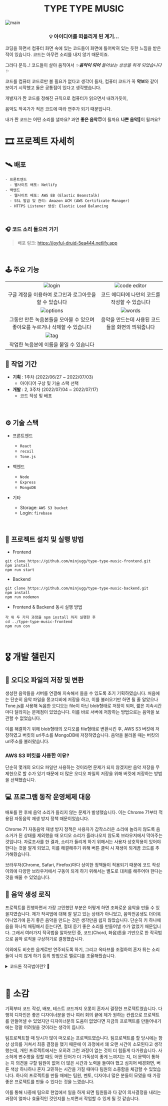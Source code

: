 # <center>TYPE TYPE MUSIC</center>

![main](README.assets/main-page.png)
<br />

### <center> 💡 아이디어를 떠올리게 된 계기... </center>

코딩을 하면서 컴퓨터 화면 속에 있는 코드들이 화면에 틀어박혀 있는 듯한 느낌을 받은 적이 있습니다. 코드는 아무런 소리를 내지 않기 때문이죠.

그러다 문득..! 코드들이 살아 움직여서 _✨**음악이 되어** 들어보는 상상을 하게 되었습니다✨_

코드를 컴퓨터 코드로만 볼 필요가 없다고 생각이 들자, 컴퓨터 코드가 꼭 **악보**와 같이 보이기 시작했고 둘은 공통점이 있다고 생각했습니다.

개발자가 짠 코드를 정해진 규칙으로 컴퓨터가 읽으면서 내려가듯이,

음악도 작곡가가 적은 코드에 따라 연주가 되기 때문입니다.

내가 짠 코드는 어떤 소리를 낼까요? 과연 **좋은 음악**😇이 될까요 **나쁜 음악**👿이 될까요?

# 🎞 프로젝트 자세히

## 🛰 배포

```
- 프론트엔드
  - 웹사이트 배포: Netlify
- 백엔드
  - 웹사이트 배포: AWS EB (Elastic Beanstalk)
  - SSL 발급 및 관리: Amazon ACM (AWS Certificate Manager)
  - HTTPS Listener 생성: Elastic Load Balancing
```

<br/>

### 🎧 코드 소리 들으러 가기

> 배포 링크: https://joyful-druid-5ea444.netlify.app

<br/>

## 🕹 주요 기능

|                                                                              |                                                   |
| :--------------------------------------------------------------------------: | :-----------------------------------------------: |
|                      ![login](README.assets/login.gif)                       |   ![code editor](README.assets/code-editor.gif)   |
|           구글 계정을 이용하여 로그인과 로그아웃을 할 수 있습니다            |  코드 에디터에 나만의 코드를 작성할 수 있습니다   |
|                    ![options](README.assets/options.gif)                     |         ![words](README.assets/words.gif)         |
| 그동안 만든 녹음본들을 모아볼 수 있으며 좋아요를 누르거나 삭제할 수 있습니다 | 음악을 만드는데 사용된 코드들을 화면의 띄워줍니다 |
|                        ![tag](README.assets/tag.gif)                         |                                                   |
|                   작업한 녹음본에 이름을 붙일 수 있습니다                    |                                                   |

## 📆 작업 기간

- **기획** : 1주차 (2022/06/27 ~ 2022/07/03)
  - 아이디어 구상 및 기술 스택 선택
- **개발** : 2, 3주차 (2022/07/04 ~ 2022/07/17)
  - 코드 작성 및 배포

<br/>

## ⚙️ 기술 스택

- 프론트엔드

  - `React`
  - `recoil`
  - `Tone.js`

- 백엔드

  - `Node`
  - `Express`
  - `MongoDB`

- 기타
  - Storage: `AWS S3 bucket`
  - Login: `firebase`

<br/>

## 💾 프로젝트 설치 및 실행 방법

- Frontend

```
git clone https://github.com/minjugg/type-type-music-frontend.git
npm install
npm run start
```

- Backend

```
git clone https://github.com/minjugg/type-type-music-backend.git
npm install
npm run nodemon
```

- Frontend & Backend 동시 실행 방법

```
각 위 두 가지 과정을 npm install 까지 실행한 후
cd ../type-type-music-frontend
npm run con
```

<br />

##

# 🎖 개발 챌린지

## 💽 오디오 파일의 저장 및 변환

생성한 음악들을 서버를 연결해 지속해서 들을 수 있도록 초기 기획하였습니다. 처음에는 단순히 음악 파일을 몽고디비에 저장을 하고, 이를 불러오기만 하면 될 줄 알았으나 Tone.js를 사용해 녹음한 오디오는 file이 아닌 blob형태로 저장이 되며, 짧은 지속시간마다 달라지는 문제점이 있었습니다. 이를 바로 서버에 저장하는 방법으로는 음악을 보관할 수 없었습니다.

이를 해결하기 위해 blob형태의 오디오를 file형태로 변환시킨 후, AWS S3 버킷에 저장하였고 버킷의 url주소를 MongoDB에 저장하였습니다. 음악을 불러올 때는 버킷의 url주소를 불러왔습니다.

### AWS S3 버킷을 사용한 이유?

단순히 몇개의 오디오 파일만 사용하는 것이라면 문제가 되지 않겠지만 음악 저장을 무제한으로 할 수가 있기 때문에 더 많은 오디오 파일의 저장을 위해 버킷에 저장하는 방법을 선택했습니다.

## 💻 프로그램 동작 운영체제 대응

배포를 한 후에 음악 소리가 들리지 않는 문제가 발생했습니다. 이는 Chrome 71부터 적용된 자동음악 재생 방지 정책 때문이었습니다.

Chrome 71 자동음악 재생 방지 정책은 사용자가 갑작스러운 소리에 놀라지 않도록 음소거가 된 상태를 제외했을 때 오디오 소리가 흘러나오지 않도록 브라우저에서 막아주는 것입니다. 자료조사를 한 결과, 소리가 들리게 하기 위해서는 사용자 상호작용이 있어야 한다는 것을 알게 되었고, 이를 해결해주기 위해 버튼 클릭 시 재생이 되게끔 코드를 추가해줬습니다.

브라우저(Chrome, Safari, Firefox)마다 상이한 정책들이 적용되기 때문에 코드 작성 이외에 다양한 브라우저에서 구동이 되게 하기 위해서는 별도로 대처를 해주어야 한다는 것을 배울 수 있었습니다.

## 🎵 음악 생성 로직

프로젝트를 진행하면서 가장 고민했던 부분은 어떻게 하면 조화로운 음악을 만들 수 있을지였습니다. 제가 작곡법에 대해 잘 알고 있는 상태가 아니었고, 음악전공생도 더더욱 아니었기에 듣기 좋은 음악을 만드는 것은 생각만큼 쉽지 않았습니다.
단순히 키 하나에 음을 하나씩 매핑해서 듣는다면, 절대 듣기 좋은 소리를 만들어낼 수가 없었기 때문입니다. 그래서 여러가지 작곡법을 알아보던 중, 코드(Chord, 화음)톤을 기반으로 한 작곡법으로 음악 로직을 구상하기로 결정했습니다.

이외에도 비슷한 음계로만 연주되도록 하기, 그리고 옥타브를 조절하여 혼자 튀는 소리들이 나지 않게 하기 등의 방법으로 멜로디를 조율해줬습니다.

<details>
<summary>코드톤 작곡법이란? 🎻</summary>
악보 마디마다 코드톤(A chord 등)을 지정해준 후 코드톤에 해당하는 음들로만 더 섬세하게 멜로디를 만들어내는 작곡법입니다. 하나의 글자는 하나의 코드톤에 해당하도록 짜고 그 코드톤에 해당하는 음들로 나머지 악보를 만들어줬습니다.
</details>
<br />

# 🕌 소감

기획부터 코드 작성, 배포, 테스트 코드까지 오롯이 혼자서 결정한 프로젝트였습니다. 다행히 디자인은 좋은 디자이너분을 만나 여러 회의 끝에 제가 원하는 컨셉으로 프로젝트를 만들어낼 수 있었지만 디자이너분의 도움이 없었다면 지금의 프로젝트를 만들어내기에는 정말 어려웠을 것이라는 생각이 듭니다.

팀프로젝트할 때 당시가 많이 떠오로는 프로젝트였습니다. 팀프로젝트를 할 당시에는 항상 상의를 거쳐서 최종 결정을 했기 때문에 이 과정에서 꽤 오랜 시간이 소모된다고 생각했는데, 개인 프로젝트에서는 오히려 그런 과정이 없는 것이 더 힘들게 다가왔습니다. 사소하게 변수명을 정할 때도 어떤 단어가 더 가독성이 좋게 느껴지는 지, 더 문맥이 통하는 지 의견을 구할 팀원이 없어 더 많은 시간과 노력을 들여야 했고 심지어 배경화면, 버튼 색상 하나하나 혼자 고민하는 시간을 가질 때마다 팀원의 소중함을 체감할 수 있었습니다. 하나의 프로젝트를 만들 때에는 팀원, 멘토, 디자이너 많은 분들이 모였을 때 가장 좋은 프로젝트를 만들 수 있다는 것을 느꼈습니다.

이를 통해 나중에 팀으로 현업에서 일을 하게 되면 팀원들과 다 같이 의사결정을 내리는 과정이 얼마나 효율적인 것인지를 느끼면서 작업할 수 있게 될 것 같습니다.
